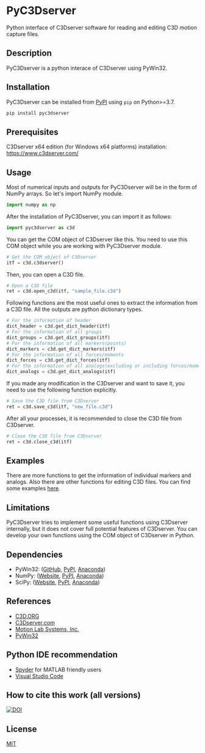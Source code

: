 # PyC3Dserver
Python interface of C3Dserver software for reading and editing C3D motion capture files.

## Description
PyC3Dserver is a python interace of C3Dserver using PyWin32.

## Installation
PyC3Dserver can be installed from [PyPI](https://pypi.org/project/pyc3dserver/) using ```pip``` on Python>=3.7.

```bash
pip install pyc3dserver
```

## Prerequisites
C3Dserver x64 edition (for Windows x64 platforms) installation: https://www.c3dserver.com/

## Usage
Most of numerical inputs and outputs for PyC3Dserver will be in the form of NumPy arrays. So let's import NumPy module.
```python
import numpy as np
```
After the installation of PyC3Dserver, you can import it as follows:
```python
import pyc3dserver as c3d
```
You can get the COM object of C3Dserver like this. You need to use this COM object while you are working with PyC3Dserver module.
```python
# Get the COM object of C3Dserver
itf = c3d.c3dserver()
```
Then, you can open a C3D file.
```python
# Open a C3D file
ret = c3d.open_c3d(itf, "sample_file.c3d")
```
Following functions are the most useful ones to extract the information from a C3D file. All the outputs are python dictionary types.
```python
# For the information of header
dict_header = c3d.get_dict_header(itf)
# For the information of all groups
dict_groups = c3d.get_dict_groups(itf)
# For the information of all markers(points)
dict_markers = c3d.get_dict_markers(itf)
# For the information of all forces/moments
dict_forces = c3d.get_dict_forces(itf)
# For the information of all analogs(excluding or including forces/moments)
dict_analogs = c3d.get_dict_analogs(itf)
```
If you made any modification in the C3Dserver and want to save it, you need to use the following function explicitly.
```python
# Save the C3D file from C3Dserver
ret = c3d.save_c3d(itf, "new_file.c3d")
```
After all your processes, it is recommended to close the C3D file from C3Dserver.
```python
# Close the C3D file from C3Dserver
ret = c3d.close_c3d(itf)
```

## Examples
There are more functions to get the information of individual markers and analogs. Also there are other functions for editing C3D files.
You can find some examples [here](https://github.com/mkjung99/pyc3dserver_examples).

## Limitations
PyC3Dserver tries to implement some useful functions using C3Dserver internally, but it does not cover full potential features of C3Dserver.
You can develop your own functions using the COM object of C3Dserver in Python.

## Dependencies
- PyWin32: ([GitHub](https://github.com/mhammond/pywin32), [PyPI](https://pypi.org/project/pywin32/), [Anaconda](https://anaconda.org/anaconda/pywin32))
- NumPy: ([Website](https://numpy.org/), [PyPI](https://pypi.org/project/numpy/), [Anaconda](https://anaconda.org/anaconda/numpy))
- SciPy: ([Website](https://www.scipy.org/), [PyPI](https://pypi.org/project/scipy/), [Anaconda](https://anaconda.org/anaconda/scipy))

## References
- [C3D.ORG](https://www.c3d.org/)
- [C3Dserver.com](https://www.c3dserver.com/)
- [Motion Lab Systems, Inc.](https://www.motion-labs.com/)
- [PyWin32](https://github.com/mhammond/pywin32)

## Python IDE recommendation
- [Spyder](https://www.spyder-ide.org/) for MATLAB friendly users
- [Visual Studio Code](https://code.visualstudio.com/)

## How to cite this work (all versions)
[![DOI](https://zenodo.org/badge/DOI/10.5281/zenodo.3903914.svg)](https://doi.org/10.5281/zenodo.3903914)

## License
[MIT](https://choosealicense.com/licenses/mit/)
